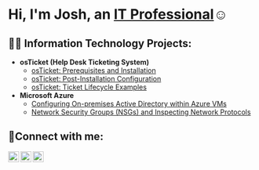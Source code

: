 <h1>Hi, I'm Josh, an <a href="https://linkedin.com/in/Josh">IT Professional</a>☺</h1>

<h2>👨‍💻 Information Technology Projects:</h2>

- <b>osTicket (Help Desk Ticketing System)</b>
  - [osTicket: Prerequisites and Installation](https://github.com/timmccoyit/osticket-prereqs)
  - [osTicket: Post-Installation Configuration](https://github.com/timmccoyit/post-install-config)
  - [osTicket: Ticket Lifecycle Examples](https://github.com/timmccoyit/ticket-lifecycle)
- <b>Microsoft Azure</b>
  - [Configuring On-premises Active Directory within Azure VMs](https://github.com/timmccoyit/configure-ad)
  - [Network Security Groups (NSGs) and Inspecting Network Protocols](https://github.com/timmccoyit/azure-network-protocols)

<h2>🤳Connect with me:</h2>

[<img align="left" alt="Josh | Twitter" width="22px" src="https://cdn.jsdelivr.net/npm/simple-icons@v3/icons/twitter.svg" />][twitter]
[<img align="left" alt="Josh | LinkedIn" width="22px" src="https://cdn.jsdelivr.net/npm/simple-icons@v3/icons/linkedin.svg" />][linkedin]
[<img align="left" alt="Josh | Instagram" width="22px" src="https://cdn.jsdelivr.net/npm/simple-icons@v3/icons/instagram.svg" />][instagram]

[twitter]: https://twitter.com/Josh
[instagram]: https://www.instagram.com/Josh
[linkedin]: https://linkedin.com/in/Josh

